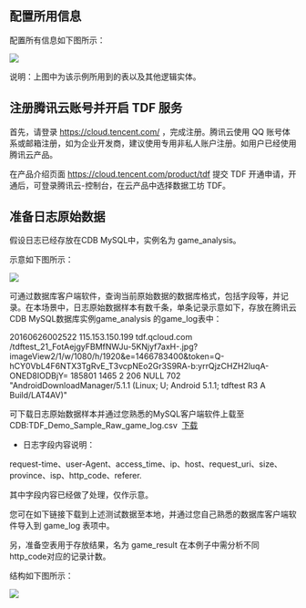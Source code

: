 ## 配置所用信息

配置所有信息如下图所示：

![](https://mc.qcloudimg.com/static/img/db31275a2e250bb980b1e998331d10b6/image.png)

说明：上图中为该示例所用到的表以及其他逻辑实体。

## 注册腾讯云账号并开启 TDF 服务

首先，请登录 https://cloud.tencent.com/ ，完成注册。腾讯云使用 QQ 账号体系或邮箱注册，如为企业开发商，建议使用专用非私人账户注册。如用户已经使用腾讯云产品。

在产品介绍页面 https://cloud.tencent.com/product/tdf 提交 TDF 开通申请，开通后，可登录腾讯云-控制台，在云产品中选择数据工坊 TDF。

## 准备日志原始数据

假设日志已经存放在CDB MySQL中，实例名为 game_analysis。

示意如下图所示：

![](https://mc.qcloudimg.com/static/img/cd5f13882eeefaba0ca1e2080f439b6f/image.png)

可通过数据库客户端软件，查询当前原始数据的数据库格式，包括字段等，并记录。在本场景中，日志原始数据样本有数千条，单条记录示意如下，存放在腾讯云CDB MySQL数据库实例game_analysis 的game_log表中：

20160626002522 115.153.150.199 tdf.qcloud.com /tdftest_21_FotAejgyFBMfNWJu-5KNjyf7axH-.jpg?imageView2/1/w/1080/h/1920&e=1466783400&token=Q-hCY0VbL4F6NTX3TgRvE_T3vcpNEo2Gr3S9RA-b:yrrQjzCHZH2luqA-ONED8IODBjY= 185801 1465 2 206 NULL 702 "AndroidDownloadManager/5.1.1 (Linux; U; Android 5.1.1; tdftest R3 A Build/LAT4AV)" 

可下载日志原始数据样本并通过您熟悉的MySQL客户端软件上载至CDB:TDF_Demo_Sample_Raw_game_log.csv  [下载](https://mc.qcloudimg.com/static/archive/843b30c93f99a7a645452ab7a92b2697/TDF_Demo_Sample_Raw_game_log.csv)

- 日志字段内容说明：

request-time、user-Agent、access_time、ip、host、request_uri、size、province、isp、http_code、referer.

其中字段内容已经做了处理，仅作示意。

您可在如下链接下载到上述测试数据至本地，并通过您自己熟悉的数据库客户端软件导入到 game_log 表项中。

另，准备空表用于存放结果，名为 game_result 在本例子中需分析不同http_code对应的记录计数。

结构如下图所示：

![](https://mc.qcloudimg.com/static/img/ec68e5ee60f9039a142e5547324372f0/image.png)

